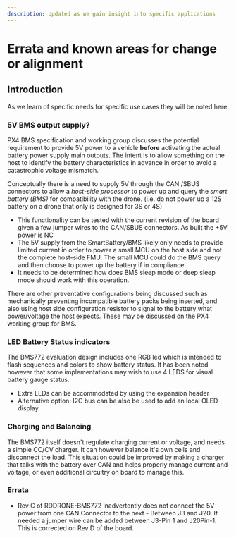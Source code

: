 ```yaml
---
description: Updated as we gain insight into specific applications
---
```


# Errata and known areas for change or alignment

## Introduction

As we learn of specific needs for specific use cases they will be noted here:

### 5V BMS output supply?

PX4 BMS specification and working group discusses the potential requirement to provide 5V power to a vehicle **before** activating the actual battery power supply main outputs. The intent is to allow something on the host to identify the battery characteristics in advance in order to avoid a catastrophic voltage mismatch. 

Conceptually there is a need to supply 5V through the CAN /SBUS connectors to allow a _host-side processor_ to power up and query the _smart battery \(BMS\)_  for compatibility with the drone. \(i.e. do not power up a 12S battery on a drone that only is designed for 3S or 4S\)

* This functionality can be tested with the current revision of the board given a few jumper wires to the CAN/SBUS connectors. As built the +5V power is NC
* The 5V supply from the SmartBattery/BMS likely only needs to provide limited current in order to power a small MCU on the host side and not the complete host-side FMU. The small MCU could do the BMS query and then choose to power up the battery if in compliance.
* It needs to be determined how does BMS sleep mode or deep sleep mode should work with this operation. 

There are other preventative configurations being discussed such as mechanically preventing incompatible battery packs being inserted, and also using host side configuration resistor to signal to the battery what power/voltage the host expects. These may be discussed on the PX4 working group for BMS.

### LED Battery Status indicators

The BMS772 evaluation design includes one RGB led which is intended to flash sequences and colors to show battery status. It has been noted however that some implementations may wish to use 4 LEDS for visual battery gauge status. 

* Extra LEDs can be accommodated by using the expansion header
* Alternative option: I2C bus can be also be used to add an local OLED display.

### Charging and Balancing

The BMS772 itself doesn't regulate charging current or voltage, and needs a simple CC/CV charger. It can however balance it's own cells and disconnect the load. This situation could be improved by making a charger that talks with the battery over CAN and helps properly manage current and voltage, or even additional circuitry on board to manage this. 

### Errata

* Rev C of RDDRONE-BMS772 inadvertently does not connect the 5V power from one CAN Connector to the next - Between J3 and J20. If needed a jumper wire can be added between J3-Pin 1  and J20Pin-1. This is corrected on Rev D of the board. 



